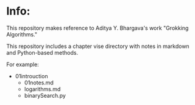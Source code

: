 # Info:
<p>This repository makes reference to Aditya Y. Bhargava's work "Grokking Algorithms."</p>
<p>This repository includes a chapter vise directory with notes in markdown and Python-based methods.</p>

For example:
- 01introuction
    - 01notes.md
    - logarithms.md
    - binarySearch.py


